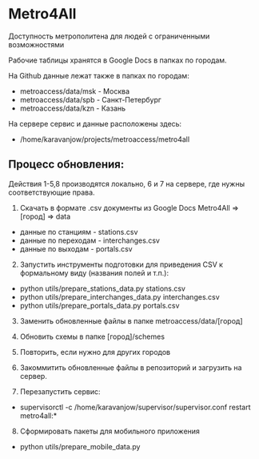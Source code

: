 Metro4All
===========

Доступность метрополитена для людей с ограниченными возможностями

Рабочие таблицы хранятся в Google Docs в папках по городам.

На Github данные лежат также в папках по городам:

  * metroaccess/data/msk - Москва
  * metroaccess/data/spb - Санкт-Петербург
  * metroaccess/data/kzn - Казань

На сервере сервис и данные расположены здесь:

  * /home/karavanjow/projects/metroaccess/metro4all 

Процесс обновления:
--------
Действия 1-5,8 производятся локально, 6 и 7 на сервере, где нужны соответствующие права.

1. Скачать в формате .csv документы из Google Docs Metro4All => [город] => data
  * данные по станциям - stations.csv 
  * данные по переходам - interchanges.csv
  * данные по выходам - portals.csv

2. Запустить инструменты подготовки для приведения CSV к формальному виду (названия полей и т.п.):
  * python utils/prepare_stations_data.py stations.csv
  * python utils/prepare_interchanges_data.py interchanges.csv
  * python utils/prepare_portals_data.py portals.csv

3. Заменить обновленные файлы в папке metroaccess/data/[город]

4. Обновить схемы в папке [город]/schemes 

5. Повторить, если нужно для других городов

6. Закоммитить обновленные файлы в репозиторий и загрузить на сервер.

7. Перезапустить сервис:
  
  * supervisorctl -c /home/karavanjow/supervisor/supervisor.conf restart metro4all:*

8. Сформировать пакеты для мобильного приложения
  
  * python utils/prepare_mobile_data.py
